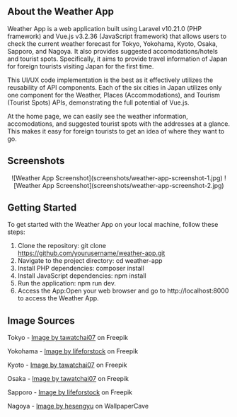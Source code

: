 ## About the Weather App
Weather App is a web application built using Laravel v10.21.0 (PHP framework) and Vue.js v3.2.36 (JavaScript framework) that allows users to check the current weather forecast for Tokyo, Yokohama, Kyoto, Osaka, Sapporo, and Nagoya. It also provides suggested accomodations/hotels and tourist spots. Specifically, it aims to provide travel information of Japan for foreign tourists visiting Japan for the first time.

This UI/UX code implementation is the best as it effectively utilizes the reusability of API components. Each of the six cities in Japan utilizes only one component for the Weather, Places (Accommodations), and Tourism (Tourist Spots) APIs, demonstrating the full potential of Vue.js. 

At the home page, we can easily see the weather information, accomodations, and suggested tourist spots with the addresses at a glance. This makes it easy for foreign tourists to get an idea of where they want to go.

## Screenshots
<center>
![Weather App Screenshot](screenshots/weather-app-screenshot-1.jpg)
![Weather App Screenshot](screenshots/weather-app-screenshot-2.jpg)
</center>

## Getting Started
To get started with the Weather App on your local machine, follow these steps:
1. Clone the repository: git clone https://github.com/yourusername/weather-app.git
2. Navigate to the project directory: cd weather-app
3. Install PHP dependencies: composer install 
4. Install JavaScript dependencies: npm install 
5. Run the application: npm run dev.
6. Access the App:Open your web browser and go to http://localhost:8000 to access the Weather App.

## Image Sources 
Tokyo - <a href="https://www.freepik.com/free-photo/cherry-blossoms-spring-chureito-pagoda-fuji-mountain-japan_10824511.htm#query=tokyo&position=0&from_view=search&track=sph">Image by tawatchai07</a> on Freepik

Yokohama - <a href="https://www.freepik.com/free-photo/yokohama-skyline-city_3983393.htm#query=yokohama&position=0&from_view=search&track=sph">Image by lifeforstock</a> on Freepik

Kyoto - <a href="https://www.freepik.com/free-photo/yasaka-pagoda-sannen-zaka-street-kyoto-japan_10695381.htm#query=kyoto&position=0&from_view=search&track=sph">Image by tawatchai07</a> on Freepik

Osaka - <a href="https://www.freepik.com/free-photo/cherry-blossoms-castle-himeji-japan_10824394.htm#query=osaka&position=1&from_view=search&track=sph">Image by tawatchai07</a> on Freepik

Sapporo - <a href="https://www.freepik.com/free-photo/beautiful-architecture-building-with-mountain-landscape-winter-season-sapporo-city-hokkaido-japan_4097423.htm#query=sapporo&position=0&from_view=search&track=sph">Image by lifeforstock</a> on Freepik

Nagoya - <a href="https://wallpapercave.com/w/wp8846479">Image by hesengyu</a> on WallpaperCave
